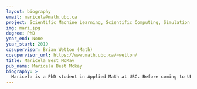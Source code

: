 ```yaml
---
layout: biography
email: maricela@math.ubc.ca
project: Scientific Machine Learning, Scientific Computing, Simulation and Modeling of Li-ion Batteries
img: mari.jpg
degree: PhD
year_end: None
year_start: 2019
cosupervisor: Brian Wetton (Math)
cosupervisor_url: https://www.math.ubc.ca/~wetton/
title: Maricela Best McKay
pub_name: Maricela Best Mckay
biography: >
  Maricela is a PhD student in Applied Math at UBC. Before coming to UBC, she earned her Bachelor’s and Master’s degrees in mathematics at Portland State University. Her Master’s work involved developing numerical methods for partial differential equations describing the full earthquake cycle. Her current research interests include, scientific machine learning, numerical analysis, and scientific computing. More specifically, she is interested in applications of scientific machine learning, numerical methods, and mathematical modeling to problems in clean energy, in particular to the study and simulation of Li-ion batteries. Prior to becoming a graduate student, Maricela spent some time as a Spanish-language medical interpreter and Argentine tango teacher.
---
```

